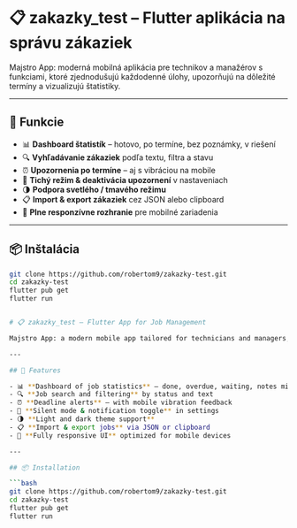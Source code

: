# 📋 zakazky_test – Flutter aplikácia na správu zákaziek

Majstro App: moderná mobilná aplikácia pre technikov a manažérov s funkciami, ktoré zjednodušujú každodenné úlohy, upozorňujú na dôležité termíny a vizualizujú štatistiky.

---

## 🚀 Funkcie

- 📊 **Dashboard štatistík** – hotovo, po termíne, bez poznámky, v riešení
- 🔍 **Vyhľadávanie zákaziek** podľa textu, filtra a stavu
- ⏰ **Upozornenia po termíne** – aj s vibráciou na mobile
- 🔕 **Tichý režim & deaktivácia upozornení** v nastaveniach
- 🌗 **Podpora svetlého / tmavého režimu**
- 📋 **Import & export zákaziek** cez JSON alebo clipboard
- 📱 **Plne responzívne rozhranie** pre mobilné zariadenia

---

## 📦 Inštalácia

```bash
git clone https://github.com/robertom9/zakazky-test.git
cd zakazky-test
flutter pub get
flutter run


# 📋 zakazky_test – Flutter App for Job Management

Majstro App: a modern mobile app tailored for technicians and managers, offering streamlined task handling, deadline alerts, and visual statistics.

---

## 🚀 Features

- 📊 **Dashboard of job statistics** — done, overdue, waiting, notes missing, in progress
- 🔍 **Job search and filtering** by status and text
- ⏰ **Deadline alerts** — with mobile vibration feedback
- 🔕 **Silent mode & notification toggle** in settings
- 🌗 **Light and dark theme support**
- 📋 **Import & export jobs** via JSON or clipboard
- 📱 **Fully responsive UI** optimized for mobile devices

---

## 📦 Installation

```bash
git clone https://github.com/robertom9/zakazky-test.git
cd zakazky-test
flutter pub get
flutter run
